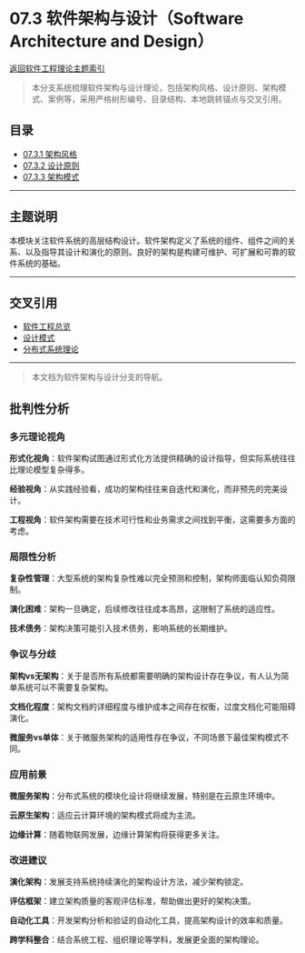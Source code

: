 # 07.3 软件架构与设计（Software Architecture and Design）

[返回软件工程理论主题索引](README.md)

> 本分支系统梳理软件架构与设计理论，包括架构风格、设计原则、架构模式、案例等，采用严格树形编号、目录结构、本地跳转锚点与交叉引用。

## 目录

- [07.3.1 架构风格](07.3.1_Architecture_Styles.md)
- [07.3.2 设计原则](07.3.2_Design_Principles.md)
- [07.3.3 架构模式](07.3.3_Architecture_Patterns.md)

---

## 主题说明

本模块关注软件系统的高层结构设计。软件架构定义了系统的组件、组件之间的关系、以及指导其设计和演化的原则。良好的架构是构建可维护、可扩展和可靠的软件系统的基础。

---

## 交叉引用

- [软件工程总览](README.md)
- [设计模式](README.md)
- [分布式系统理论](README.md)

---

> 本文档为软件架构与设计分支的导航。

## 批判性分析

### 多元理论视角

**形式化视角**：软件架构试图通过形式化方法提供精确的设计指导，但实际系统往往比理论模型复杂得多。

**经验视角**：从实践经验看，成功的架构往往来自迭代和演化，而非预先的完美设计。

**工程视角**：软件架构需要在技术可行性和业务需求之间找到平衡，这需要多方面的考虑。

### 局限性分析

**复杂性管理**：大型系统的架构复杂性难以完全预测和控制，架构师面临认知负荷限制。

**演化困难**：架构一旦确定，后续修改往往成本高昂，这限制了系统的适应性。

**技术债务**：架构决策可能引入技术债务，影响系统的长期维护。

### 争议与分歧

**架构vs无架构**：关于是否所有系统都需要明确的架构设计存在争议，有人认为简单系统可以不需要复杂架构。

**文档化程度**：架构文档的详细程度与维护成本之间存在权衡，过度文档化可能阻碍演化。

**微服务vs单体**：关于微服务架构的适用性存在争议，不同场景下最佳架构模式不同。

### 应用前景

**微服务架构**：分布式系统的模块化设计将继续发展，特别是在云原生环境中。

**云原生架构**：适应云计算环境的架构模式将成为主流。

**边缘计算**：随着物联网发展，边缘计算架构将获得更多关注。

### 改进建议

**演化架构**：发展支持系统持续演化的架构设计方法，减少架构锁定。

**评估框架**：建立架构质量的客观评估标准，帮助做出更好的架构决策。

**自动化工具**：开发架构分析和验证的自动化工具，提高架构设计的效率和质量。

**跨学科整合**：结合系统工程、组织理论等学科，发展更全面的架构理论。
